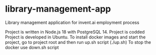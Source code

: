 # library-management-app
Library management application for invent.ai employment process

Project is written in Node.js 18 with PostgreSQL 14. Project is codded
Project is developed in Ubuntu.
To install docker images and start the project, go to project root and then run up.sh script (./up.sh)
To stop the docker use down.sh script